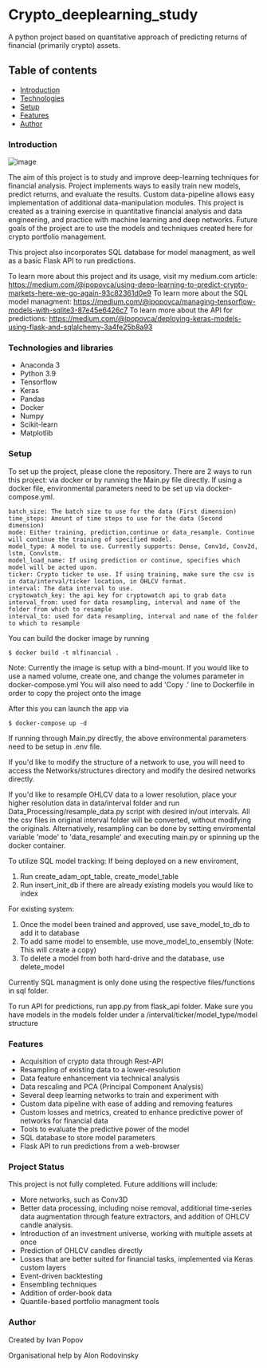 # Crypto_deeplearning_study

A python project based on quantitative approach of predicting returns of financial (primarily crypto) assets.

## Table of contents

* [Introduction](#Introduction)
* [Technologies](#Technologies)
* [Setup](#setup)
* [Features](#features)
* [Author](#Author)

### Introduction

![image](https://user-images.githubusercontent.com/72165662/179811753-71e7897d-3767-4fdb-8786-ec9c4719d460.png)


The aim of this project is to study and improve deep-learning techniques for financial analysis. Project implements ways to easily train new models, predict returns,
and evaluate the results. Custom data-pipeline allows easy implementation of additional data-manipulation modules. This project is created as a training exercise in quantitative 
financial analysis and data engineering, and practice with machine learning and deep networks. Future goals of the project are to use the models and techniques created here for
crypto portfolio management.

This project also incorporates SQL database for model managment, as well as a basic Flask API to run predictions.

To learn more about this project and its usage, visit my medium.com article: https://medium.com/@ipopovca/using-deep-learning-to-predict-crypto-markets-here-we-go-again-93c82361d0e9
To learn more about the SQL model managment: https://medium.com/@ipopovca/managing-tensorflow-models-with-sqlite3-87e45e6426c7
To learn more about the API for predictions: https://medium.com/@ipopovca/deploying-keras-models-using-flask-and-sqlalchemy-3a4fe25b8a93

### Technologies and libraries

* Anaconda 3
* Python 3.9
* Tensorflow 
* Keras
* Pandas
* Docker
* Numpy
* Scikit-learn
* Matplotlib

### Setup

To set up the project, please clone the repository.
There are 2 ways to run this project: via docker or by running the Main.py file directly.
If using a docker file, environmental parameters need to be set up via docker-compose.yml.
```
batch_size: The batch size to use for the data (First dimension)
time_steps: Amount of time steps to use for the data (Second dimension)
mode: Either training, prediction,continue or data_resample. Continue will continue the training of specified model.
model_type: A model to use. Currently supports: Dense, Conv1d, Conv2d, lstm, Convlstm.
model_load_name: If using prediction or continue, specifies which model will be acted upon.
ticker: Crypto ticker to use. If using training, make sure the csv is in data/interval/ticker location, in OHLCV format.
interval: The data interval to use.
cryptowatch_key: the api key for cryptowatch api to grab data
interval_from: used for data resampling, interval and name of the folder from which to resample
interval_to: used for data resampling, interval and name of the folder to which to resample
```


You can build the docker image by running
```
$ docker build -t mlfinancial .
```
Note: Currently the image is setup with a bind-mount. If you would like to use a named volume, create one, and change the volumes parameter in docker-compose.yml
You will also need to add 'Copy .' line to Dockerfile in order to copy the project onto the image

After this you can launch the app via
```
$ docker-compose up -d
```

If running through Main.py directly, the above environmental parameters need to be setup in .env file.

If you'd like to modify the structure of a network to use, you will need to access the Networks/structures directory and modify the desired networks directly.

If you'd like to resample OHLCV data to a lower resolution, place your higher resolution data in data/interval folder and run Data_Processing/resample_data.py script
with desired in/out intervals. All the csv files in original interval folder will be converted, without modifying the originals. 
Alternatively, resampling can be done by setting enviromental variable 'mode' to 'data_resample' and executing main.py or spinning up the docker container.

To utilize SQL model tracking:
If being deployed on a new enviroment,
1) Run create_adam_opt_table, create_model_table
2) Run insert_init_db if there are already existing models you would like to index

For existing system:
1) Once the model been trained and approved, use save_model_to_db to add it to database
2) To add same model to ensemble, use move_model_to_ensembly (Note: This will create a copy)
3) To delete a model from both hard-drive and the database, use delete_model

Currently SQL managment is only done using the respective files/functions in sql folder. 

To run API for predictions, run app.py from flask_api folder. Make sure you have models in the models folder under a /interval/ticker/model_type/model structure


### Features

* Acquisition of crypto data through Rest-API
* Resampling of existing data to a lower-resolution
* Data feature enhancement via technical analysis
* Data rescaling and PCA (Principal Component Analysis)
* Several deep learning networks to train and experiment with
* Custom data pipeline with ease of adding and removing features
* Custom losses and metrics, created to enhance predictive power of networks for financial data
* Tools to evaluate the predictive power of the model
* SQL database to store model parameters
* Flask API to run predictions from a web-browser

### Project Status
This project is not fully completed.
Future additions will include:

* More networks, such as Conv3D
* Better data processing, including noise removal, additional time-series data augmentation through feature extractors, and addition of OHLCV candle analysis.
* Introduction of an investment universe, working with multiple assets at once
* Prediction of OHLCV candles directly
* Losses that are better suited for financial tasks, implemented via Keras custom layers
* Event-driven backtesting
* Ensembling techniques
* Addition of order-book data
* Quantile-based portfolio managment tools

### Author

Created by Ivan Popov

Organisational help by Alon Rodovinsky

